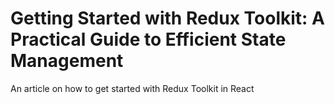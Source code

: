 # Getting Started with Redux Toolkit: A Practical Guide to Efficient State Management
An article on how to get started with Redux Toolkit in React
